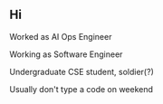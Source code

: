 ## Hi

Worked as AI Ops Engineer

Working as Software Engineer

Undergraduate CSE student, soldier(?)

Usually don't type a code on weekend
